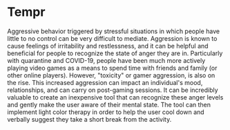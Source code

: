 # Tempr

Aggressive behavior triggered by stressful situations in which people have little to no control can be very difficult to mediate. Aggression is known to cause feelings of irritability and restlessness, and it can be helpful and beneficial for people to recognize the state of anger they are in. Particularly with quarantine and COVID-19, people have been much more actively playing video games as a means to spend time with friends and family (or other online players). However, "toxicity" or gamer aggression, is also on the rise. This increased aggression can impact an individual's mood, relationships, and can carry on post-gaming sessions. It can be incredibly valuable to create an inexpensive tool that can recognize these anger levels and gently make the user aware of their mental state. The tool can then implement light color therapy in order to help the user cool down and verbally suggest they take a short break from the activity.
